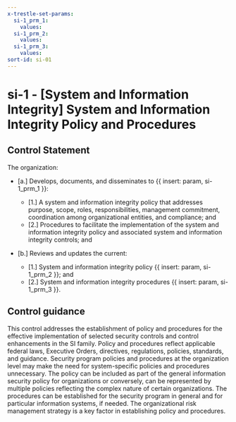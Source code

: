 ```yaml
---
x-trestle-set-params:
  si-1_prm_1:
    values:
  si-1_prm_2:
    values:
  si-1_prm_3:
    values:
sort-id: si-01
---
```


# si-1 - \[System and Information Integrity\] System and Information Integrity Policy and Procedures

## Control Statement

The organization:

- \[a.\] Develops, documents, and disseminates to {{ insert: param, si-1_prm_1 }}:

  - \[1.\] A system and information integrity policy that addresses purpose, scope, roles, responsibilities, management commitment, coordination among organizational entities, and compliance; and
  - \[2.\] Procedures to facilitate the implementation of the system and information integrity policy and associated system and information integrity controls; and

- \[b.\] Reviews and updates the current:

  - \[1.\] System and information integrity policy {{ insert: param, si-1_prm_2 }}; and
  - \[2.\] System and information integrity procedures {{ insert: param, si-1_prm_3 }}.

## Control guidance

This control addresses the establishment of policy and procedures for the effective implementation of selected security controls and control enhancements in the SI family. Policy and procedures reflect applicable federal laws, Executive Orders, directives, regulations, policies, standards, and guidance. Security program policies and procedures at the organization level may make the need for system-specific policies and procedures unnecessary. The policy can be included as part of the general information security policy for organizations or conversely, can be represented by multiple policies reflecting the complex nature of certain organizations. The procedures can be established for the security program in general and for particular information systems, if needed. The organizational risk management strategy is a key factor in establishing policy and procedures.

